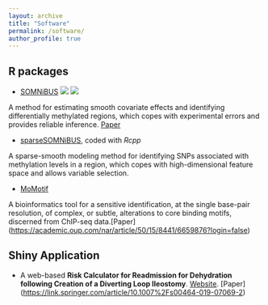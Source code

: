 ```yaml
---
layout: archive
title: "Software"
permalink: /software/ 
author_profile: true
---
```


## R packages

- [SOMNiBUS](https://bioconductor.org/packages/3.13/bioc/html/SOMNiBUS.html)
[![](https://img.shields.io/badge/download-/month-green.svg)](https://bioconductor.org/packages/stats/bioc/SOMNiBUS)
[![](https://img.shields.io/badge/lifecycle-SOMNiBUS-blue.svg)](https://www.tidyverse.org/lifecycle/#SOMNiBUS)

A method for estimating smooth covariate effects and identifying differentially methylated regions, which copes with experimental errors and provides reliable inference. [Paper](https://onlinelibrary.wiley.com/doi/full/10.1111/biom.13307)

- [sparseSOMNiBUS](https://github.com/kaiqiong/sparseSOMNiBUS), coded with *Rcpp*

A sparse-smooth modeling method for identifying SNPs associated with methylation levels in a region, which copes with high-dimensional feature space and allows variable selection.

- [MoMotif](https://github.com/kaiqiong/MoMotif)

A bioinformatics tool for a sensitive identification, at the single base-pair resolution, of complex, or subtle, alterations to core binding motifs, discerned from ChIP-seq data.[Paper] (https://academic.oup.com/nar/article/50/15/8441/6659876?login=false)

## Shiny Application

- A web-based **Risk Calculator for Readmission for Dehydration following Creation of a  Diverting Loop Ileostomy**.
	[Website](https://kaiqiong.shinyapps.io/dehydration_app/). [Paper] (https://link.springer.com/article/10.1007%2Fs00464-019-07069-2)
